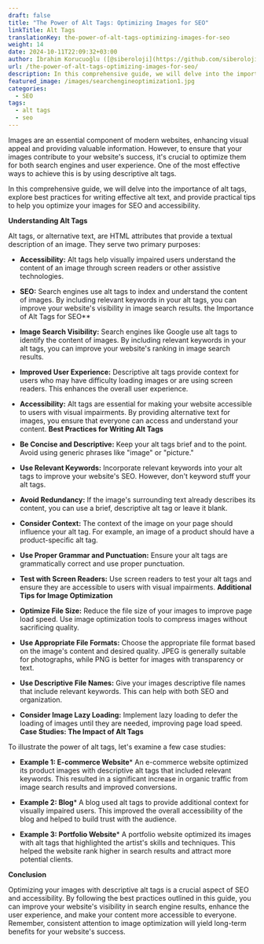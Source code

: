 ```yaml
---
draft: false
title: "The Power of Alt Tags: Optimizing Images for SEO"
linkTitle: Alt Tags
translationKey: the-power-of-alt-tags-optimizing-images-for-seo
weight: 14
date: 2024-10-11T22:09:32+03:00
author: İbrahim Korucuoğlu ([@siberoloji](https://github.com/siberoloji))
url: /the-power-of-alt-tags-optimizing-images-for-seo/
description: In this comprehensive guide, we will delve into the importance of alt tags, explore best practices for writing effective alt text, and provide practical tips to help you optimize your images for SEO and accessibility.
featured_image: /images/searchengineoptimization1.jpg
categories:
  - SEO
tags:
  - alt tags
  - seo
---
```

Images are an essential component of modern websites, enhancing visual appeal and providing valuable information. However, to ensure that your images contribute to your website's success, it's crucial to optimize them for both search engines and user experience. One of the most effective ways to achieve this is by using descriptive alt tags.

In this comprehensive guide, we will delve into the importance of alt tags, explore best practices for writing effective alt text, and provide practical tips to help you optimize your images for SEO and accessibility.

**Understanding Alt Tags**

Alt tags, or alternative text, are HTML attributes that provide a textual description of an image. They serve two primary purposes:
* **Accessibility:** Alt tags help visually impaired users understand the content of an image through screen readers or other assistive technologies.

* **SEO:** Search engines use alt tags to index and understand the content of images. By including relevant keywords in your alt tags, you can improve your website's visibility in image search results.
the Importance of Alt Tags for SEO**
* **Image Search Visibility:** Search engines like Google use alt tags to identify the content of images. By including relevant keywords in your alt tags, you can improve your website's ranking in image search results.

* **Improved User Experience:** Descriptive alt tags provide context for users who may have difficulty loading images or are using screen readers. This enhances the overall user experience.

* **Accessibility:** Alt tags are essential for making your website accessible to users with visual impairments. By providing alternative text for images, you ensure that everyone can access and understand your content.
**Best Practices for Writing Alt Tags**
* **Be Concise and Descriptive:** Keep your alt tags brief and to the point. Avoid using generic phrases like "image" or "picture."

* **Use Relevant Keywords:** Incorporate relevant keywords into your alt tags to improve your website's SEO. However, don't keyword stuff your alt tags.

* **Avoid Redundancy:** If the image's surrounding text already describes its content, you can use a brief, descriptive alt tag or leave it blank.

* **Consider Context:** The context of the image on your page should influence your alt tag. For example, an image of a product should have a product-specific alt tag.

* **Use Proper Grammar and Punctuation:** Ensure your alt tags are grammatically correct and use proper punctuation.

* **Test with Screen Readers:** Use screen readers to test your alt tags and ensure they are accessible to users with visual impairments.
**Additional Tips for Image Optimization**
* **Optimize File Size:** Reduce the file size of your images to improve page load speed. Use image optimization tools to compress images without sacrificing quality.

* **Use Appropriate File Formats:** Choose the appropriate file format based on the image's content and desired quality. JPEG is generally suitable for photographs, while PNG is better for images with transparency or text.

* **Use Descriptive File Names:** Give your images descriptive file names that include relevant keywords. This can help with both SEO and organization.

* **Consider Image Lazy Loading:** Implement lazy loading to defer the loading of images until they are needed, improving page load speed.
**Case Studies: The Impact of Alt Tags**

To illustrate the power of alt tags, let's examine a few case studies:
* **Example 1: E-commerce Website*** An e-commerce website optimized its product images with descriptive alt tags that included relevant keywords. This resulted in a significant increase in organic traffic from image search results and improved conversions.

* **Example 2: Blog*** A blog used alt tags to provide additional context for visually impaired users. This improved the overall accessibility of the blog and helped to build trust with the audience.

* **Example 3: Portfolio Website*** A portfolio website optimized its images with alt tags that highlighted the artist's skills and techniques. This helped the website rank higher in search results and attract more potential clients.

**Conclusion**

Optimizing your images with descriptive alt tags is a crucial aspect of SEO and accessibility. By following the best practices outlined in this guide, you can improve your website's visibility in search engine results, enhance the user experience, and make your content more accessible to everyone. Remember, consistent attention to image optimization will yield long-term benefits for your website's success.
